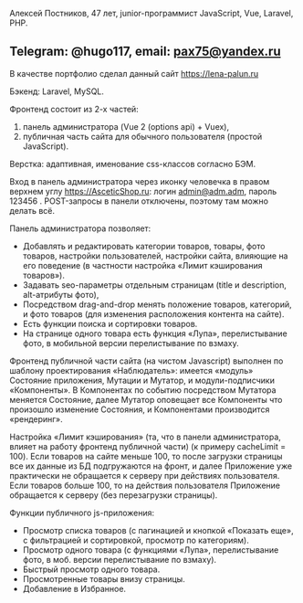 Алексей Постников, 47 лет, junior-программист JavaScript, Vue, Laravel, PHP. 

Telegram: @hugo117, email: pax75@yandex.ru
------------------------------------------


В качестве портфолио сделал данный сайт https://lena-palun.ru 

Бэкенд: Laravel, MySQL. 

Фронтенд состоит из 2-х частей: 
1) панель администратора (Vue 2 (options api) + Vuex), 
2) публичная часть сайта для обычного пользователя (простой JavaScript).

Верстка: 
адаптивная, именование css-классов согласно БЭМ.

Вход в панель администратора через иконку человечка в правом верхнем углу https://AsceticShop.ru: логин admin@adm.adm, пароль 123456 . POST-запросы в панели отключены, поэтому там можно делать всё.

Панель администратора позволяет:  
- Добавлять и редактировать категории товаров, товары, фото товаров, настройки пользователей, настройки сайта, влияющие на его поведение (в частности настройка «Лимит кэширования товаров»).
- Задавать seo-параметры отдельным страницам (title и description, alt-атрибуты фото),
- Посредством drag-and-drop менять положение товаров, категорий, и фото товаров (для изменения расположения контента на сайте).
- Есть функции поиска и сортировки товаров.
- На странице одного товара есть функция «Лупа», перелистывание фото, в мобильной версии перелистывание по взмаху.


Фронтенд публичной части сайта (на чистом Javascript) выполнен по шаблону проектирования «Наблюдатель»: имеется «модуль» Состояние приложения, Мутации и Мутатор, и модули-подписчики «Компоненты». В Компонентах по событию посредством Мутатора меняется Состояние, далее Мутатор оповещает все Компоненты что произошло изменение Состояния, и Компонентами производится «рендеринг».

Настройка «Лимит кэширования» (та, что в панели администратора, влияет на работу фронтенд публичной части) (к примеру cacheLimit = 100). Если товаров на сайте меньше 100, то после загрузки страницы все их данные из БД подгружаются на фронт, и далее  Приложение уже практически не обращается к серверу при действиях пользователя. Если товаров больше 100, то на действия пользователя Приложение обращается к серверу (без перезагрузки страницы). 

Функции публичного js-приложения:
- Просмотр списка товаров (с пагинацией и кнопкой «Показать еще», с фильтрацией и сортировкой, просмотр по категориям).
- Просмотр одного товара (с функциями «Лупа», перелистывание фото, в моб. версии перелистывание по взмаху).
- Быстрый просмотр одного товара.
- Просмотренные товары внизу страницы.
- Добавление в Избранное.

